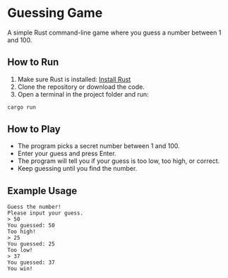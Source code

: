 # Guessing Game

A simple Rust command-line game where you guess a number between 1 and 100.

## How to Run

1. Make sure Rust is installed: [Install Rust](https://www.rust-lang.org/tools/install)
2. Clone the repository or download the code.
3. Open a terminal in the project folder and run:

```bash
cargo run
```

## How to Play

- The program picks a secret number between 1 and 100.
- Enter your guess and press Enter.
- The program will tell you if your guess is too low, too high, or correct.
- Keep guessing until you find the number.

## Example Usage

```
Guess the number!
Please input your guess.
> 50
You guessed: 50
Too high!
> 25
You guessed: 25
Too low!
> 37
You guessed: 37
You win!
```
